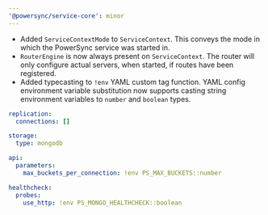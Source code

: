 ```yaml
---
'@powersync/service-core': minor
---
```


- Added `ServiceContextMode` to `ServiceContext`. This conveys the mode in which the PowerSync service was started in.
- `RouterEngine` is now always present on `ServiceContext`. The router will only configure actual servers, when started, if routes have been registered.
- Added typecasting to `!env` YAML custom tag function. YAML config environment variable substitution now supports casting string environment variables to `number` and `boolean` types.

```yaml
replication:
  connections: []

storage:
  type: mongodb

api:
  parameters:
    max_buckets_per_connection: !env PS_MAX_BUCKETS::number

healthcheck:
  probes:
    use_http: !env PS_MONGO_HEALTHCHECK::boolean
```
